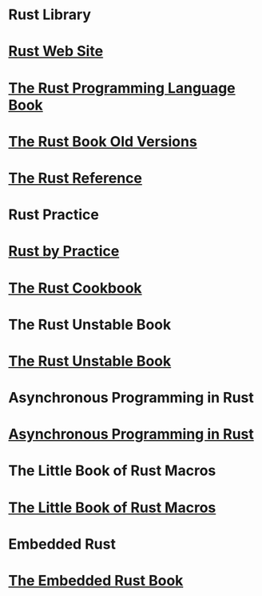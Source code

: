 # Rust Library

# [Rust Web Site](https://www.rust-lang.org/learn)

# [The Rust Programming Language Book](https://doc.rust-lang.org/book/)

# [The Rust Book Old Versions](https://doc.rust-lang.org/1.30.0/book/index.html)

# [The Rust Reference](https://doc.rust-lang.org/stable/reference/introduction.html)



# Rust Practice

# [Rust by Practice](https://practice.course.rs/why-exercise.html)  

# [The Rust Cookbook](https://rust-lang-nursery.github.io/rust-cookbook/)




# The Rust Unstable Book

# [The Rust Unstable Book](https://doc.rust-lang.org/nightly/unstable-book/)



# Asynchronous Programming in Rust

# [Asynchronous Programming in Rust](https://rust-lang.github.io/async-book/intro.html)



# The Little Book of Rust Macros

# [The Little Book of Rust Macros](https://veykril.github.io/tlborm/)



# Embedded Rust

# [The Embedded Rust Book](https://docs.rust-embedded.org/book/intro/index.html) 